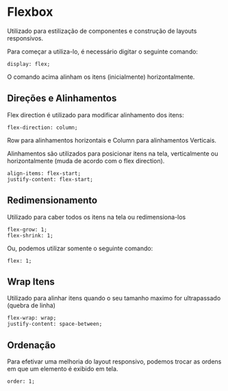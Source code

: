 # Flexbox

Utilizado para estilização de componentes e construção de layouts responsivos.

Para começar a utiliza-lo, é necessário digitar o seguinte comando:
```
display: flex;
```
O comando acima alinham os itens (inicialmente) horizontalmente.


## Direções e Alinhamentos

Flex direction é utilizado para modificar alinhamento dos itens:
```
flex-direction: column;
```
Row para alinhamentos horizontais e Column para alinhamentos Verticais.

Alinhamentos são utilizados para posicionar itens na tela, verticalmente ou horizontalmente (muda de acordo com o flex direction).
```
align-items: flex-start;
justify-content: flex-start;
```

## Redimensionamento

Utilizado para caber todos os itens na tela ou redimensiona-los
```
flex-grow: 1;
flex-shrink: 1;
```
Ou, podemos utilizar somente o seguinte comando:
```
flex: 1;
```

## Wrap Itens

Utilizado para alinhar itens quando o seu tamanho maximo for ultrapassado (quebra de linha)
```
flex-wrap: wrap;
justify-content: space-between;
```

## Ordenação

Para efetivar uma melhoria do layout responsivo, podemos trocar as ordens em que um elemento é exibido em tela.
```
order: 1;
```